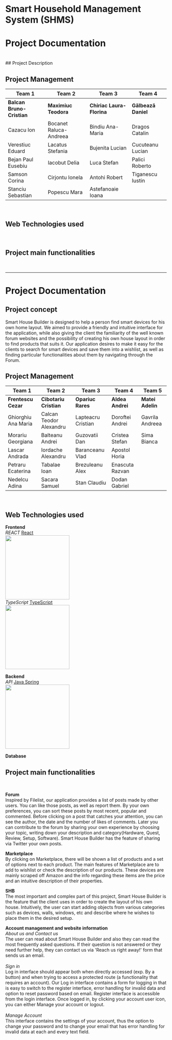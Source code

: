 # Smart Household Management System (SHMS)
# Project Documentation

<br />
## Project Description

<br />

## Project Management
| Team 1                    | Team 2                    | Team 3                     | Team 4              |
|---------------------------|---------------------------|----------------------------|---------------------|
| **Balcan Bruno-Cristian** | **Maximiuc Teodora**      | **Chiriac Laura-Florina**  | **Gălbează Daniel** |
| Cazacu Ion                | Bocanet Raluca-Andreea    | Bindiu Ana-Maria           | Dragos Catalin      |
| Verestiuc Eduard          | Lacatus Stefania          | Bujenita Lucian            | Cucuteanu Lucian    |
| Bejan Paul Eusebiu        | Iacobut Delia             | Luca Stefan                | Palici Roberto      |
| Samson Corina             | Cirjontu Ionela           | Antohi Robert              | Tiganescu Iustin    |
| Stanciu Sebastian         | Popescu Mara              | Astefanoaie Ioana          |                     |
<br />

## Web Technologies used <br/>

<br/>

## Project main functionalities
<br />



-------------
# Project Documentation

## Project concept
Smart House Builder is designed to help a person find smart devices for his own home layout. We aimed to provide a friendly and intuitive interface for the application, while also giving the client the familiarity of the well known forum websites and the possibility of creating his own house layout in order to find products that suits it.
Our application desires to make it easy for the clients to search for smart devices and save them into a wishlist, as well as finding particular functionalities about them by navigating through the Forum.
<br />

## Project Management
| Team 1              | Team 2                    | Team 3             | Team 4           | Team 5           |
|---------------------|---------------------------|--------------------|------------------|------------------|
| **Frentescu Cezar** | **Cibotariu Cristian**    | **Opariuc Rares**  | **Aldea Andrei** | **Matei Adelin** |
| Ghiorghiu Ana Maria | Calcan Teodor Alexandru   | Lapteacru Cristian | Doroftei Andrei  | Gavrila Andreea  |
| Morariu Georgiana   | Balteanu Andrei           | Guzovatii Dan      | Cristea Stefan   | Sima Bianca      |
| Lascar Andrada      | Iordache Alexandru        | Baranceanu Vlad    | Apostol Horia    |                  |
| Petraru Ecaterina   | Tabalae Ioan              | Brezuleanu Alex    | Enascuta Razvan  |                  |
| Nedelcu Adina       | Sacara Samuel             | Stan Claudiu       | Dodan Gabriel    |                  |
<br />

## Web Technologies used <br />
**Frontend**<br />
_REACT_ [React]() <br/>
<img src="https://upload.wikimedia.org/wikipedia/commons/thumb/4/44/Spring_Framework_Logo_2018.svg/1280px-Spring_Framework_Logo_2018.svg.png" width = "200"> <br />
_TypeScript_ [TypeScript]() <br/>
<img src="https://upload.wikimedia.org/wikipedia/commons/thumb/4/44/Spring_Framework_Logo_2018.svg/1280px-Spring_Framework_Logo_2018.svg.png" width = "200"> <br />

**Backend**<br />
_API_ [Java Spring](https://spring.io/)<br />
<img src="https://upload.wikimedia.org/wikipedia/commons/thumb/4/44/Spring_Framework_Logo_2018.svg/1280px-Spring_Framework_Logo_2018.svg.png" width = "200"> <br />

**Database** <br />

## Project main functionalities
<br />

**Forum** <br />
Inspired by Filelist, our application provides a list of posts made by other users. You can like those posts, as well as report them. By your own preferences, you can sort these posts by most recent, popular and commented. Before clicking on a post that catches your attention, you can see the author, the date and the number of likes of comments. Later you can contribute to the forum by sharing your own experience by choosing your topic, writing down your description and category(Hardware, Quest, Review, Setup, Software). Smart House Builder has the feature of sharing via Twitter your own posts.

**Marketplace** <br />
By clicking on Marketplace, there will be shown a list of products and a set of options next to each product. The main features of Marketplace are to add to wishlist or check the description of our products. These devices are mainly scraped off Amazon and the info regarding these items are the price and an intuitive description of their properties.

**SHB** <br />
The most important and complex part of this project, Smart House Builder is the feature that the client uses in order to create the layout of his own house. Intuitively, the user can start adding objects from various categories such as devices, walls, windows, etc and describe where he wishes to place them in the desired setup.

**Account management and website information** <br />
_About us and Contact us_ <br />
The user can read about Smart House Builder and also they can read the most frequently asked questions. If their question is not answered or they need further help, they can contact us via 'Reach us right away!' form that sends us an email. <br />
<br />
_Sign in_  <br />
Log in interface should appear both when directly accessed (exp. By a button) and when trying to access a protected route (a functionality that requires an account). Our Log in interface contains a form for logging in that is easy to switch to the register interface, error handling for invalid data and option to reset password based on email. Register interface is accessible from the login interface. Once logged in, by clicking your account user icon, you can either Manage your account or logout.  <br />
<br />
_Manage Account_ <br />
This interface contains the settings of your account, thus the option to change your password and to change your email that has error handling for invalid data at each and every text field. <br />
